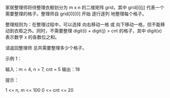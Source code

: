 家居整理师将待整理衣橱划分为 m x n 的二维矩阵 grid，其中 grid[i][j] 代表一个需要整理的格子。整理师自 grid[0][0] 开始 逐行逐列 地整理每个格子。

整理规则为：在整理过程中，可以选择 向右移动一格 或 向下移动一格，但不能移动到衣柜之外。同时，不需要整理 digit(i) + digit(j) > cnt 的格子，其中 digit(x) 表示数字 x 的各数位之和。

请返回整理师 总共需要整理多少个格子。

 

示例 1：

输入：m = 4, n = 7, cnt = 5
输出：18
 

提示：

1 <= n, m <= 100
0 <= cnt <= 20
